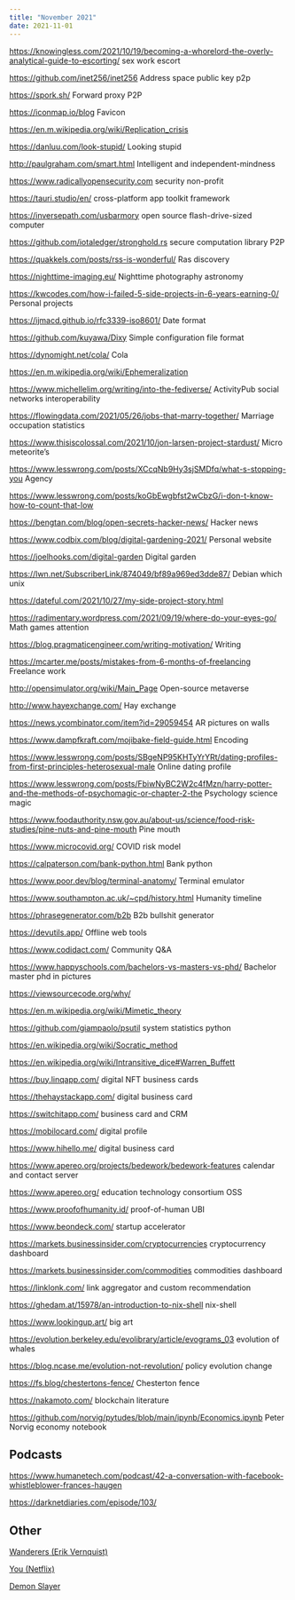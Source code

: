 ```yaml
---
title: "November 2021"
date: 2021-11-01
---
```


https://knowingless.com/2021/10/19/becoming-a-whorelord-the-overly-analytical-guide-to-escorting/ sex work escort

https://github.com/inet256/inet256 Address space public key p2p

https://spork.sh/ Forward proxy P2P

https://iconmap.io/blog Favicon

https://en.m.wikipedia.org/wiki/Replication_crisis

https://danluu.com/look-stupid/ Looking stupid

http://paulgraham.com/smart.html Intelligent and independent-mindness

https://www.radicallyopensecurity.com security non-profit

https://tauri.studio/en/ cross-platform app toolkit framework

https://inversepath.com/usbarmory open source flash-drive-sized computer

https://github.com/iotaledger/stronghold.rs secure computation library P2P

https://quakkels.com/posts/rss-is-wonderful/ Ras discovery

https://nighttime-imaging.eu/ Nighttime photography astronomy

https://kwcodes.com/how-i-failed-5-side-projects-in-6-years-earning-0/ Personal projects

https://ijmacd.github.io/rfc3339-iso8601/ Date format

https://github.com/kuyawa/Dixy Simple configuration file format

https://dynomight.net/cola/ Cola

https://en.m.wikipedia.org/wiki/Ephemeralization

https://www.michellelim.org/writing/into-the-fediverse/ ActivityPub social networks interoperability

https://flowingdata.com/2021/05/26/jobs-that-marry-together/ Marriage occupation statistics

https://www.thisiscolossal.com/2021/10/jon-larsen-project-stardust/ Micro meteorite’s

https://www.lesswrong.com/posts/XCcqNb9Hy3sjSMDfq/what-s-stopping-you Agency

https://www.lesswrong.com/posts/koGbEwgbfst2wCbzG/i-don-t-know-how-to-count-that-low

https://bengtan.com/blog/open-secrets-hacker-news/ Hacker news

https://www.codbix.com/blog/digital-gardening-2021/ Personal website

https://joelhooks.com/digital-garden Digital garden

https://lwn.net/SubscriberLink/874049/bf89a969ed3dde87/ Debian which unix

https://dateful.com/2021/10/27/my-side-project-story.html

https://radimentary.wordpress.com/2021/09/19/where-do-your-eyes-go/ Math games attention

https://blog.pragmaticengineer.com/writing-motivation/ Writing

https://mcarter.me/posts/mistakes-from-6-months-of-freelancing Freelance work

http://opensimulator.org/wiki/Main_Page Open-source metaverse

http://www.hayexchange.com/ Hay exchange

https://news.ycombinator.com/item?id=29059454 AR pictures on walls

https://www.dampfkraft.com/mojibake-field-guide.html Encoding

https://www.lesswrong.com/posts/SBgeNP95KHTyYrYRt/dating-profiles-from-first-principles-heterosexual-male Online dating profile

https://www.lesswrong.com/posts/FbiwNyBC2W2c4fMzn/harry-potter-and-the-methods-of-psychomagic-or-chapter-2-the Psychology science magic

https://www.foodauthority.nsw.gov.au/about-us/science/food-risk-studies/pine-nuts-and-pine-mouth Pine mouth

https://www.microcovid.org/ COVID risk model

https://calpaterson.com/bank-python.html Bank python

https://www.poor.dev/blog/terminal-anatomy/ Terminal emulator

https://www.southampton.ac.uk/~cpd/history.html Humanity timeline

https://phrasegenerator.com/b2b B2b bullshit generator

https://devutils.app/ Offline web tools

https://www.codidact.com/ Community Q&A

https://www.happyschools.com/bachelors-vs-masters-vs-phd/ Bachelor master phd in pictures

https://viewsourcecode.org/why/

https://en.m.wikipedia.org/wiki/Mimetic_theory

https://github.com/giampaolo/psutil system statistics python

https://en.wikipedia.org/wiki/Socratic_method

https://en.wikipedia.org/wiki/Intransitive_dice#Warren_Buffett

https://buy.linqapp.com/ digital NFT business cards

https://thehaystackapp.com/ digital business card

https://switchitapp.com/ business card and CRM

https://mobilocard.com/ digital profile

https://www.hihello.me/ digital business card

https://www.apereo.org/projects/bedework/bedework-features calendar and contact server

https://www.apereo.org/ education technology consortium OSS

https://www.proofofhumanity.id/ proof-of-human UBI

https://www.beondeck.com/ startup accelerator

https://markets.businessinsider.com/cryptocurrencies cryptocurrency dashboard

https://markets.businessinsider.com/commodities commodities dashboard

https://linklonk.com/ link aggregator and custom recommendation

https://ghedam.at/15978/an-introduction-to-nix-shell nix-shell

https://www.lookingup.art/ big art

https://evolution.berkeley.edu/evolibrary/article/evograms_03 evolution of whales

https://blog.ncase.me/evolution-not-revolution/ policy evolution change

https://fs.blog/chestertons-fence/ Chesterton fence

https://nakamoto.com/ blockchain literature

https://github.com/norvig/pytudes/blob/main/ipynb/Economics.ipynb Peter Norvig economy notebook


## Podcasts

https://www.humanetech.com/podcast/42-a-conversation-with-facebook-whistleblower-frances-haugen

https://darknetdiaries.com/episode/103/


## Other

[Wanderers (Erik Vernquist)](https://vimeo.com/108650530)

[You (Netflix)](https://www.netflix.com/title/80211991)

[Demon Slayer](https://en.wikipedia.org/wiki/Demon_Slayer:_Kimetsu_no_Yaiba)

